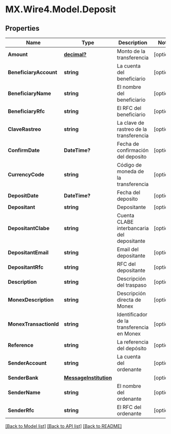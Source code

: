 # MX.Wire4.Model.Deposit
## Properties

Name | Type | Description | Notes
------------ | ------------- | ------------- | -------------
**Amount** | [**decimal?**](BigDecimal.md) | Monto de la transferencia | [optional] 
**BeneficiaryAccount** | **string** | La cuenta del beneficiario | [optional] 
**BeneficiaryName** | **string** | El nombre del beneficiario | [optional] 
**BeneficiaryRfc** | **string** | El RFC del beneficiario | [optional] 
**ClaveRastreo** | **string** | La clave de rastreo de la transferencia | [optional] 
**ConfirmDate** | **DateTime?** | Fecha de confirmación del deposito | [optional] 
**CurrencyCode** | **string** | Código de moneda de la transferencia | [optional] 
**DepositDate** | **DateTime?** | Fecha del deposito | [optional] 
**Depositant** | **string** | Depositante | [optional] 
**DepositantClabe** | **string** | Cuenta CLABE interbancaria del depositante | [optional] 
**DepositantEmail** | **string** | Email del depositante | [optional] 
**DepositantRfc** | **string** | RFC del depositante | [optional] 
**Description** | **string** | Descripción del traspaso | [optional] 
**MonexDescription** | **string** | Descripción directa de Monex | [optional] 
**MonexTransactionId** | **string** | Identificador de la transferencia en Monex | [optional] 
**Reference** | **string** | La referencia del depósito | [optional] 
**SenderAccount** | **string** | La cuenta del ordenante | [optional] 
**SenderBank** | [**MessageInstitution**](MessageInstitution.md) |  | [optional] 
**SenderName** | **string** | El nombre del ordenante | [optional] 
**SenderRfc** | **string** | El RFC del ordenante | [optional] 

[[Back to Model list]](../README.md#documentation-for-models) [[Back to API list]](../README.md#documentation-for-api-endpoints) [[Back to README]](../README.md)

